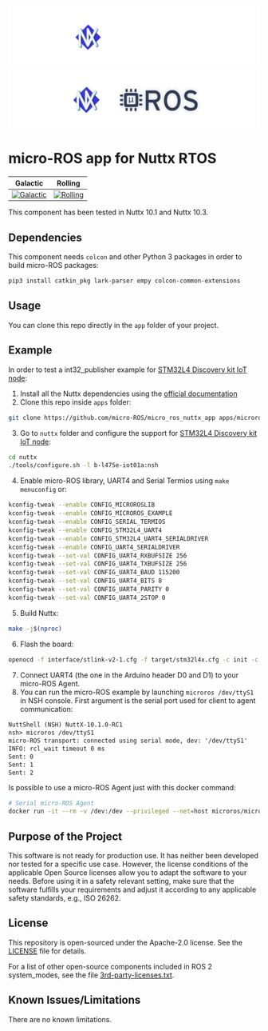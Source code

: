![banner](.images/banner-dark-theme.png#gh-dark-mode-only)
![banner](.images/banner-light-theme.png#gh-light-mode-only)

# micro-ROS app for Nuttx RTOS

| Galactic                                                                                                                                                                                                     | Rolling                                                                                                                                                                                                 |
| ------------------------------------------------------------------------------------------------------------------------------------------------------------------------------------------------------------ | ------------------------------------------------------------------------------------------------------------------------------------------------------------------------------------------------------- |
| [![Galactic](https://github.com/micro-ROS/micro_ros_nuttx_app/actions/workflows/ci.yml/badge.svg?branch=galactic&event=schedule)](https://github.com/micro-ROS/micro_ros_nuttx_app/actions/workflows/ci.yml) | [![Rolling](https://github.com/micro-ROS/micro_ros_nuttx_app/actions/workflows/ci.yml/badge.svg?branch=main&event=schedule)](https://github.com/micro-ROS/micro_ros_nuttx_app/actions/workflows/ci.yml) |


This component has been tested in Nuttx 10.1 and Nuttx 10.3.

## Dependencies

This component needs `colcon` and other Python 3 packages in order to build micro-ROS packages:

```bash
pip3 install catkin_pkg lark-parser empy colcon-common-extensions
```

## Usage

You can clone this repo directly in the `app` folder of your project.

## Example

In order to test a int32_publisher example for [STM32L4 Discovery kit IoT node](https://www.st.com/en/evaluation-tools/b-l475e-iot01a.html):

<!--
Deps:
apt install git bison flex gettext texinfo libncurses5-dev libncursesw5-dev gperf automake libtool pkg-config build-essential gperf genromfs libgmp-dev libmpc-dev libmpfr-dev libisl-dev binutils-dev libelf-dev libexpat-dev gcc-multilib g++-multilib picocom u-boot-tools util-linux kconfig-frontends gcc-arm-none-eabi binutils-arm-none-eabi python3-pip cmake sudo

pip3 install catkin_pkg lark-parser empy colcon-common-extensions
-->
1. Install all the Nuttx dependencies using the [official documentation](https://nuttx.apache.org/docs/10.0.0/quickstart/install.html)
2. Clone this repo inside `apps` folder:
```bash
git clone https://github.com/micro-ROS/micro_ros_nuttx_app apps/microros
```
3. Go to `nuttx` folder and configure the support for [STM32L4 Discovery kit IoT node](https://www.st.com/en/evaluation-tools/b-l475e-iot01a.html):
```bash
cd nuttx
./tools/configure.sh -l b-l475e-iot01a:nsh
```
4. Enable micro-ROS library, UART4 and Serial Termios using `make menuconfig` or:
```bash
kconfig-tweak --enable CONFIG_MICROROSLIB
kconfig-tweak --enable CONFIG_MICROROS_EXAMPLE
kconfig-tweak --enable CONFIG_SERIAL_TERMIOS
kconfig-tweak --enable CONFIG_STM32L4_UART4
kconfig-tweak --enable CONFIG_STM32L4_UART4_SERIALDRIVER
kconfig-tweak --enable CONFIG_UART4_SERIALDRIVER
kconfig-tweak --set-val CONFIG_UART4_RXBUFSIZE 256
kconfig-tweak --set-val CONFIG_UART4_TXBUFSIZE 256
kconfig-tweak --set-val CONFIG_UART4_BAUD 115200
kconfig-tweak --set-val CONFIG_UART4_BITS 8
kconfig-tweak --set-val CONFIG_UART4_PARITY 0
kconfig-tweak --set-val CONFIG_UART4_2STOP 0
```
5. Build Nuttx:
```bash
make -j$(nproc)
```
6. Flash the board:
```bash
openocd -f interface/stlink-v2-1.cfg -f target/stm32l4x.cfg -c init -c "reset halt" -c "flash write_image erase nuttx.bin 0x08000000" -c "reset" -c "exit"
```
7. Connect UART4 (the one in the Arduino header D0 and D1) to your micro-ROS Agent.
8. You can run the micro-ROS example by launching `microros /dev/ttyS1` in NSH console. First argument is the serial port used for client to agent communication:
```
NuttShell (NSH) NuttX-10.1.0-RC1
nsh> microros /dev/ttyS1
micro-ROS transport: connected using serial mode, dev: '/dev/ttyS1'
INFO: rcl_wait timeout 0 ms
Sent: 0
Sent: 1
Sent: 2
```

Is possible to use a micro-ROS Agent just with this docker command:

```bash
# Serial micro-ROS Agent
docker run -it --rm -v /dev:/dev --privileged --net=host microros/micro-ros-agent:main serial --dev [YOUR BOARD PORT] -v6
```
## Purpose of the Project

This software is not ready for production use. It has neither been developed nor
tested for a specific use case. However, the license conditions of the
applicable Open Source licenses allow you to adapt the software to your needs.
Before using it in a safety relevant setting, make sure that the software
fulfills your requirements and adjust it according to any applicable safety
standards, e.g., ISO 26262.

## License

This repository is open-sourced under the Apache-2.0 license. See the [LICENSE](LICENSE) file for details.

For a list of other open-source components included in ROS 2 system_modes,
see the file [3rd-party-licenses.txt](3rd-party-licenses.txt).

## Known Issues/Limitations

There are no known limitations.
